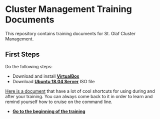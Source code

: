 # Cluster Management Training Documents

This repository contains training documents for St. Olaf Cluster Management.

## First Steps

Do the following steps:

* Download and install [**VirtualBox**](https://www.virtualbox.org/)
* Download [**Ubuntu 18.04 Server**](https://releases.ubuntu.com/18.04.5/ubuntu-18.04.5-live-server-amd64.iso) ISO file

[Here is a document](resources/command_line_tips.md) that have a lot of cool shortcuts for using during and after your training. You can always come back to it in order to learn and remind yourself how to cruise on the command line. 

* [**Go to the beginning of the training**](00_terms.md)
